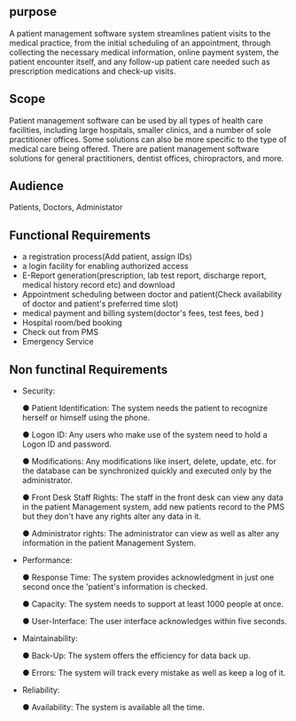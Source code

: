 
## purpose
A patient management software system streamlines patient visits to the medical practice, from the initial scheduling of an appointment, through collecting the necessary medical information, online payment system, the patient encounter itself, and any follow-up patient care needed such as prescription medications and check-up visits.
## Scope
Patient management software can be used by all types of health care facilities, including large hospitals, smaller clinics, and a number of sole practitioner offices. Some solutions can also be more specific to the type of medical care being offered. There are patient management software solutions for general practitioners, dentist offices, chiropractors, and more.
## Audience
Patients, Doctors, Administator
## Functional Requirements
- a registration process(Add patient, assign IDs)
- a login facility for enabling authorized access
- E-Report generation(prescription, lab test report, discharge report, medical history record etc) and download
- Appointment scheduling between doctor and patient(Check availability of doctor and patient's preferred time slot)
- medical payment and billing system(doctor's fees, test fees, bed )
- Hospital room/bed booking
- Check out from PMS
- Emergency Service
## Non functinal Requirements
- Security:

  ● Patient Identification: The system needs the patient to recognize herself or himself using the phone.

  ● Logon ID: Any users who make use of the system need to hold a Logon ID and password.

  ● Modifications: Any modifications like insert, delete, update, etc. for the database can be synchronized quickly and executed only by the administrator.

  ● Front Desk Staff Rights: The staff in the front desk can view any data in the patient Management system, add new patients record to the PMS but they don't have any rights alter any data in it.

  ● Administrator rights: The administrator can view as well as alter any information in the patient Management System.

- Performance: 

  ● Response Time: The system provides acknowledgment in just one second once the 'patient's information is checked.

  ● Capacity: The system needs to support at least 1000 people at once.

  ● User-Interface: The user interface acknowledges within five seconds.


- Maintainability: 

  ● Back-Up: The system offers the efficiency for data back up.

  ● Errors: The system will track every mistake as well as keep a log of it. 



- Reliability: 

  ● Availability: The system is available all the time. 
  
 
